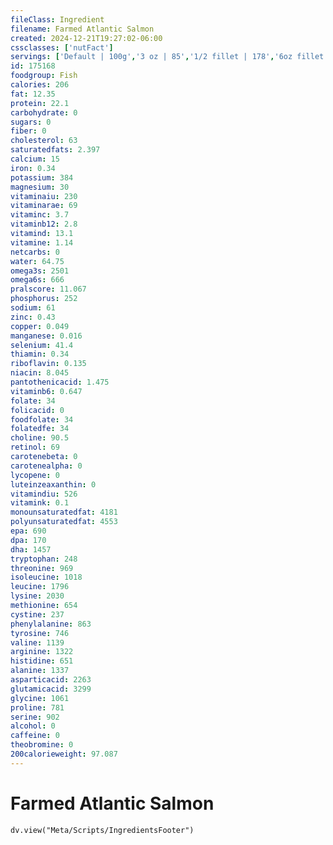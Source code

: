 ```yaml
---
fileClass: Ingredient
filename: Farmed Atlantic Salmon
created: 2024-12-21T19:27:02-06:00
cssclasses: ['nutFact']
servings: ['Default | 100g','3 oz | 85','1/2 fillet | 178','6oz fillet | 170']
id: 175168
foodgroup: Fish
calories: 206
fat: 12.35
protein: 22.1
carbohydrate: 0
sugars: 0
fiber: 0
cholesterol: 63
saturatedfats: 2.397
calcium: 15
iron: 0.34
potassium: 384
magnesium: 30
vitaminaiu: 230
vitaminarae: 69
vitaminc: 3.7
vitaminb12: 2.8
vitamind: 13.1
vitamine: 1.14
netcarbs: 0
water: 64.75
omega3s: 2501
omega6s: 666
pralscore: 11.067
phosphorus: 252
sodium: 61
zinc: 0.43
copper: 0.049
manganese: 0.016
selenium: 41.4
thiamin: 0.34
riboflavin: 0.135
niacin: 8.045
pantothenicacid: 1.475
vitaminb6: 0.647
folate: 34
folicacid: 0
foodfolate: 34
folatedfe: 34
choline: 90.5
retinol: 69
carotenebeta: 0
carotenealpha: 0
lycopene: 0
luteinzeaxanthin: 0
vitamindiu: 526
vitamink: 0.1
monounsaturatedfat: 4181
polyunsaturatedfat: 4553
epa: 690
dpa: 170
dha: 1457
tryptophan: 248
threonine: 969
isoleucine: 1018
leucine: 1796
lysine: 2030
methionine: 654
cystine: 237
phenylalanine: 863
tyrosine: 746
valine: 1139
arginine: 1322
histidine: 651
alanine: 1337
asparticacid: 2263
glutamicacid: 3299
glycine: 1061
proline: 781
serine: 902
alcohol: 0
caffeine: 0
theobromine: 0
200calorieweight: 97.087
---
```


# Farmed Atlantic Salmon

```dataviewjs
dv.view("Meta/Scripts/IngredientsFooter")
```